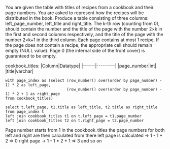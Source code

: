 You are given the table with titles of recipes from a cookbook and their page numbers. You are asked to represent how the recipes will be distributed in the book.
Produce a table consisting of three columns: left_page_number, left_title and right_title. The k-th row (counting from 0), should contain the number and the title of the page with the 
number 2×k in the first and second columns respectively, and the title of the page with the number 2×k+1 in the third column.
Each page contains at most 1 recipe. If the page does not contain a recipe, the appropriate cell should remain empty (NULL value). 
Page 0 (the internal side of the front cover) is guaranteed to be empty.

cookbook_titles:
|Column|Datatype|
|------|---------|
|page_number|int|
|title|varchar|

```
with page_index as (select (row_number() over(order by page_number) - 1) * 2 as left_page,
                           (row_number() over(order by page_number) - 1) * 2 + 1 as right_page
from cookbook_titles)

select t.left_page, t1.title as left_title, t2.title as right_title
from page_index t
left join cookbook_titles t1 on t.left_page = t1.page_number
left join cookbook_titles t2 on t.right_page = t2.page_number
```

Page number starts from 1 in the cookbook_titles the page numbers for both left and right are then calculated from there
left page is calculated -> 1 - 1 * 2 => 0 
right page -> 1 - 1 * 2 + 1 => 3 and so on
